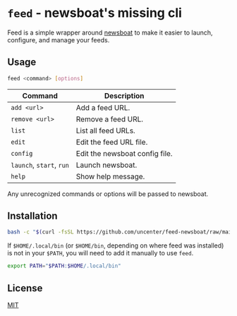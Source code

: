 # `feed` - newsboat's missing cli

Feed is a simple wrapper around [newsboat](https://newsboat.org/) to make it easier to launch, configure, and manage your feeds.

## Usage

```sh
feed <command> [options]
```

| Command                  | Description                    |
| ------------------------ | ------------------------------ |
| `add <url>`              | Add a feed URL.                |
| `remove <url>`           | Remove a feed URL.             |
| `list`                   | List all feed URLs.            |
| `edit`                   | Edit the feed URL file.        |
| `config`                 | Edit the newsboat config file. |
| `launch`, `start`, `run` | Launch newsboat.               |
| `help`                   | Show help message.             |

Any unrecognized commands or options will be passed to newsboat.

## Installation

```sh
bash -c "$(curl -fsSL https://github.com/uncenter/feed-newsboat/raw/main/install.sh)"
```

If `$HOME/.local/bin` (or `$HOME/bin`, depending on where feed was installed) is not in your `$PATH`, you will need to add it manually to use `feed`.

```sh
export PATH="$PATH:$HOME/.local/bin"
```

## License

[MIT](LICENSE)
